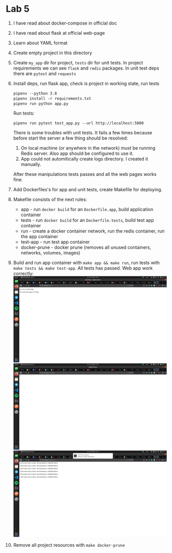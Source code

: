 # Lab 5
1. I have read about docker-compose in official doc
1. I have read about flask at official web-page
1. Learn about YAML format
1. Create empty project in this directory
1. Create `my_app` dir for project, `tests` dir for unit tests. In project requirements we can see `flask` and `redis` packages. In unit test deps there are `pytest` and `requests`
1. Install deps, run flask app, check is project in working state, run tests
   ```
   pipenv --python 3.8
   pipenv install -r requirements.txt
   pipenv run python app.py
   ```
   Run tests:
   ```
   pipenv run pytest test_app.py --url http://localhost:5000
   ```
   There is some troubles with unit tests. It fails a few times because before start the server a few thing should be resolved:
   1. On local machine (or anywhere in the network) must be running Redis server. Also app should be configured to use it.
   2. App could not automitically create logs directory. I created it manually. 

   After these manipulations tests passes and all the web pages works fine.
1. Add Dockerfiles's for app and unit tests, create Makefile for deploying.
1. Makefile consists of the next rules:
   - app - run `docker build` for an `Dockerfile.app`, build application container
   - tests - run `docker build` for an `Dockerfile.tests`, build test app container
   - run - create a docker container network, run the redis container, run the app container 
   - test-app - run test app container
   - docker-prune - docker prune (removes all unused containers, networks, volumes, images)
1. Build and run app container with `make app && make run`, run tests with `make tests && make test-app`. All tests has passed. Web app work correctly:
   ![main page](screenshots/main.png)
   ![hits](screenshots/hits.png)
   ![logs](screenshots/logs.png)
1. Remove all project resources with `make docker-prune`